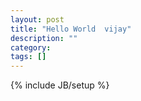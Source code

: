```yaml
---
layout: post
title: "Hello World  vijay"
description: ""
category: 
tags: []
---
```

{% include JB/setup %}
